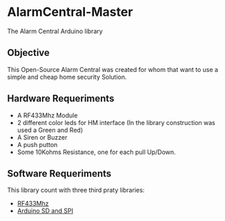 # AlarmCentral-Master
The Alarm Central Arduino library
## Objective
This Open-Source Alarm Central was created for whom that want to use
a simple and cheap home security Solution\.
## Hardware Requeriments
* A RF433Mhz Module
* 2 different color leds for HM interface \(In the library construction was used a Green and Red\)
* A Siren or Buzzer
* A push putton
* Some 10Kohms Resistance, one for each pull Up/Down\.
## Software Requeriments
This library count with three third praty libraries:
* [RF433Mhz](https://github.com/sui77/rc-switch)
* [Arduino SD and SPI](https://www.arduino.cc/en/Reference/SD)
